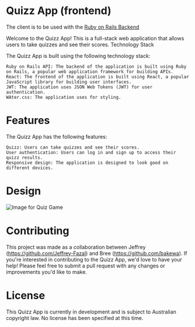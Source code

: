 # Quizz App (frontend)

The client is to be used with the [Ruby on Rails Backend](https://github.com/Jeffrey-Fazal/quizz-server-app)

Welcome to the Quizz App! This is a full-stack web application that allows users to take quizzes and see their scores.
Technology Stack

The Quizz App is built using the following technology stack:

    Ruby on Rails API: The backend of the application is built using Ruby on Rails, a popular web application framework for building APIs.
    React: The frontend of the application is built using React, a popular JavaScript library for building user interfaces.
    JWT: The application uses JSON Web Tokens (JWT) for user authentication.
    WAter.css: The application uses for styling.

# Features

The Quizz App has the following features:

    Quizz: Users can take quizzes and see their scores.
    User authentication: Users can log in and sign up to access their quizz results.
    Responsive design: The application is designed to look good on different devices.

# Design 
![Image for Quiz Game](https://imgur.com/a/jUWbLAg)

# Contributing

This project was made as a collaboration between Jeffrey (https://github.com/Jeffrey-Fazal) and Bree (https://github.com/bakewa). If you're interested in contributing to the Quizz App, we'd love to have your help! Please feel free to submit a pull request with any changes or improvements you'd like to make.

# License

This Quizz App is currently in development and is subject to Australian copyright law. No license has been specified at this time.


